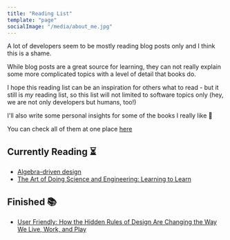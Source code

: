 ```yaml
---
title: "Reading List"
template: "page"
socialImage: "/media/about_me.jpg"
---
```


A lot of developers seem to be mostly reading blog posts only and I think this is a shame.

While blog posts are a great source for learning, they can not really explain some more complicated topics
with a level of detail that books do.

I hope this reading list can be an inspiration for others what to read - but it still is _my_ reading list,
so this list will not limited to software topics only (hey, we are not only developers but humans, too!)

I'll also write some personal insights for some of the books I really like 🖤

You can check all of them at one place [here](/category/books/)

## Currently Reading ⏳

- [Algebra-driven design](https://leanpub.com/algebra-driven-design)
- [The Art of Doing Science and Engineering: Learning to Learn](https://www.amazon.com/Art-Doing-Science-Engineering-Learning/dp/1732265178)

## Finished 📚

- [User Friendly: How the Hidden Rules of Design Are Changing the Way We Live, Work, and Play](https://www.amazon.com/User-Friendly-Hidden-Design-Changing/dp/0374279756)
